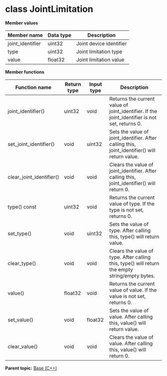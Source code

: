 # class JointLimitation

 **Member values** 

|Member name|Data type|Description|
|-----------|---------|-----------|
|joint\_identifier|uint32|Joint device identifier|
|type|uint32|Joint limitation type|
|value|float32|Joint limitation value|

 **Member functions** 

|Function name|Return type|Input type|Description|
|-------------|-----------|----------|-----------|
|joint\_identifier\(\)|uint32|void|Returns the current value of joint\_identifier. If the joint\_identifier is not set, returns 0.|
|set\_joint\_identifier\(\)|void|uint32|Sets the value of joint\_identifier. After calling this, joint\_identifier\(\) will return value.|
|clear\_joint\_identifier\(\)|void|void|Clears the value of joint\_identifier. After calling this, joint\_identifier\(\) will return 0.|
|type\(\) const|uint32|void|Returns the current value of type. If the type is not set, returns 0.|
|set\_type\(\)|void|uint32|Sets the value of type. After calling this, type\(\) will return value.|
|clear\_type\(\)|void|void|Clears the value of type. After calling this, type\(\) will return the empty string/empty bytes.|
|value\(\)|float32|void|Returns the current value of value. If the value is not set, returns 0.|
|set\_value\(\)|void|float32|Sets the value of value. After calling this, value\(\) will return value.|
|clear\_value\(\)|void|void|Clears the value of value. After calling this, value\(\) will return 0.|

**Parent topic:** [Base \(C++\)](../../summary_pages/Base.md)

